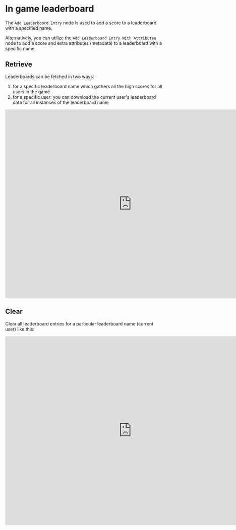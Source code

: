 # In game leaderboard

The `Add Leaderboard Entry` node is used to add a score to a leaderboard with a
specified name.

Alternatively, you can utilize the `Add Leaderboard Entry With Attributes` node
to add a score and extra attributes (metadata) to a leaderboard with a
specific name.

## Retrieve

Leaderboards can be fetched in two ways:

1. for a specific leaderboard name which gathers all the high scores for
   all users in the game
2. for a specific user: you can download the current user's leaderboard data
   for all instances of the leaderboard name

<iframe src="https://blueprintue.com/render/hf9o37d9/" width="800" height="600" frameborder="0" allowfullscreen></iframe>

## Clear

Clear all leaderboard entries for a particular leaderboard name (current user)
like this:

<iframe src="https://blueprintue.com/render/9hvhniyq/" width="800" height="600" frameborder="0" allowfullscreen></iframe>
